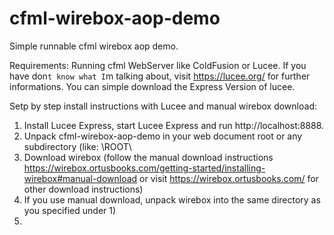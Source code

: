# cfml-wirebox-aop-demo
Simple runnable cfml wirebox aop demo.

Requirements:
Running cfml WebServer like ColdFusion or Lucee.
If you have don`t know what I`m talking about, visit https://lucee.org/ for further informations.
You can simple download the Express Version of lucee. 

Setp by step install instructions with Lucee and manual wirebox download:
1) Install Lucee Express, start Lucee Express and run http://localhost:8888. 
2) Unpack cfml-wirebox-aop-demo in your web document root or any subdirectory (like: \ROOT\
2) Download wirebox (follow the manual download instructions https://wirebox.ortusbooks.com/getting-started/installing-wirebox#manual-download or visit https://wirebox.ortusbooks.com/ for other download instructions)
3) If you use manual download, unpack wirebox into the same directory as you specified under 1)
4) 
